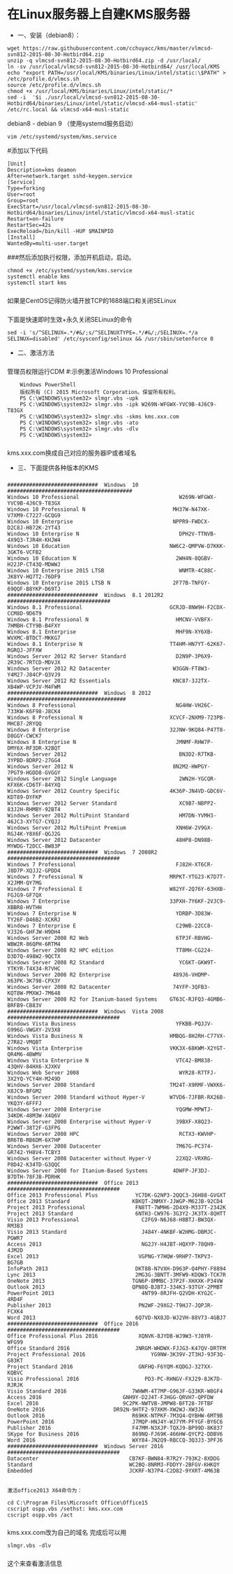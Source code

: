 # 在Linux服务器上自建KMS服务器
* 一、安装（debian8）：
```
wget https://raw.githubusercontent.com/cchuyacc/kms/master/vlmcsd-svn812-2015-08-30-Hotbird64.zip
unzip -q vlmcsd-svn812-2015-08-30-Hotbird64.zip -d /usr/local/
ln -sv /usr/local/vlmcsd-svn812-2015-08-30-Hotbird64/ /usr/local/KMS
echo "export PATH=/usr/local/KMS/binaries/Linux/intel/static:\$PATH" > /etc/profile.d/vlmcs.sh
source /etc/profile.d/vlmcs.sh
chmod +x /usr/local/KMS/binaries/Linux/intel/static/*
sed -i  '$i ./usr/local/vlmcsd-svn812-2015-08-30-Hotbird64/binaries/Linux/intel/static/vlmcsd-x64-musl-static' /etc/rc.local && vlmcsd-x64-musl-static
```

debian8 - debian 9 （使用systemd服务启动）
```
vim /etc/systemd/system/kms.service
```
#添加以下代码
```
[Unit]
Description=kms deamon
After=network.target sshd-keygen.service
[Service]
Type=forking
User=root
Group=root
ExecStart=/usr/local/vlmcsd-svn812-2015-08-30-Hotbird64/binaries/Linux/intel/static/vlmcsd-x64-musl-static
Restart=on-failure
RestartSec=42s
ExecReload=/bin/kill -HUP $MAINPID
[Install]
WantedBy=multi-user.target
```
###然后添加执行权限，添加开机启动，启动。
```
chmod +x /etc/systemd/system/kms.service
systemctl enable kms
systemctl start kms
```
### 
如果是CentOS记得防火墙开放TCP的1688端口和关闭SELinux
### 
下面是快速即时生效+永久关闭SELinux的命令
```
sed -i 's/^SELINUX=.*/#&/;s/^SELINUXTYPE=.*/#&/;/SELINUX=.*/a SELINUX=disabled' /etc/sysconfig/selinux && /usr/sbin/setenforce 0
``` 
* 二、激活方法
### 
管理员权限运行CDM #:示例激活Windows 10 Professional
```
	Windows PowerShell
	版权所有 (C) 2015 Microsoft Corporation。保留所有权利。
	PS C:\WINDOWS\system32> slmgr.vbs -upk
	PS C:\WINDOWS\system32> slmgr.vbs -ipk W269N-WFGWX-YVC9B-4J6C9-T83GX
	PS C:\WINDOWS\system32> slmgr.vbs -skms kms.xxx.com
	PS C:\WINDOWS\system32> slmgr.vbs -ato
	PS C:\WINDOWS\system32> slmgr.vbs -dlv
	PS C:\WINDOWS\system32>
```
### 
kms.xxx.com换成自己对应的服务器IP或者域名
 

* 三、下面提供各种版本的KMS
### 	
	#############################  Windows  10  ########################################
	Windows 10 Professional                                W269N-WFGWX-YVC9B-4J6C9-T83GX
	Windows 10 Professional N                            MH37W-N47XK-V7XM9-C7227-GCQG9
	Windows 10 Enterprise                                NPPR9-FWDCX-D2C8J-H872K-2YT43
	Windows 10 Enterprise N                                DPH2V-TTNVB-4X9Q3-TJR4H-KHJW4
	Windows 10 Education                                NW6C2-QMPVW-D7KKK-3GKT6-VCFB2
	Windows 10 Education N                                2WH4N-8QGBV-H22JP-CT43Q-MDWWJ
	Windows 10 Enterprise 2015 LTSB                        WNMTR-4C88C-JK8YV-HQ7T2-76DF9
	Windows 10 Enterprise 2015 LTSB N                    2F77B-TNFGY-69QQF-B8YKP-D69TJ
	#############################  Windows  8.1 2012R2  #################################
	Windows 8.1 Professional                            GCRJD-8NW9H-F2CDX-CCM8D-9D6T9
	Windows 8.1 Professional N                            HMCNV-VVBFX-7HMBH-CTY9B-B4FXY
	Windows 8.1 Enterprise                                MHF9N-XY6XB-WVXMC-BTDCT-MKKG7
	Windows 8.1 Enterprise N                            TT4HM-HN7YT-62K67-RGRQJ-JFFXW
	Windows Server 2012 R2 Server Standard                D2N9P-3P6X9-2R39C-7RTCD-MDVJX
	Windows Server 2012 R2 Datacenter                    W3GGN-FT8W3-Y4M27-J84CP-Q3VJ9
	Windows Server 2012 R2 Essentials                    KNC87-3J2TX-XB4WP-VCPJV-M4FWM
	#############################  Windows  8 2012  ######################################
	Windows 8 Professional                                NG4HW-VH26C-733KW-K6F98-J8CK4
	Windows 8 Professional N                            XCVCF-2NXM9-723PB-MHCB7-2RYQQ
	Windows 8 Enterprise                                32JNW-9KQ84-P47T8-D8GGY-CWCK7
	Windows 8 Enterprise N                                JMNMF-RHW7P-DMY6X-RF3DR-X2BQT
	Windows Server 2012                                    BN3D2-R7TKB-3YPBD-8DRP2-27GG4
	Windows Server 2012 N                                8N2M2-HWPGY-7PGT9-HGDD8-GVGGY
	Windows Server 2012 Single Language                    2WN2H-YGCQR-KFX6K-CD6TF-84YXQ
	Windows Server 2012 Country Specific                4K36P-JN4VD-GDC6V-KDT89-DYFKP
	Windows Server 2012 Server Standard                    XC9B7-NBPP2-83J2H-RHMBY-92BT4
	Windows Server 2012 MultiPoint Standard                HM7DN-YVMH3-46JC3-XYTG7-CYQJJ
	Windows Server 2012 MultiPoint Premium                XNH6W-2V9GX-RGJ4K-Y8X6F-QGJ2G
	Windows Server 2012 Datacenter                        48HP8-DN98B-MYWDG-T2DCC-8W83P
	#############################  Windows  7 2008R2  ####################################
	Windows 7 Professional                                FJ82H-XT6CR-J8D7P-XQJJ2-GPDD4
	Windows 7 Professional N                            MRPKT-YTG23-K7D7T-X2JMM-QY7MG
	Windows 7 Professional E                            W82YF-2Q76Y-63HXB-FGJG9-GF7QX
	Windows 7 Enterprise                                33PXH-7Y6KF-2VJC9-XBBR8-HVTHH
	Windows 7 Enterprise N                                YDRBP-3D83W-TY26F-D46B2-XCKRJ
	Windows 7 Enterprise E                                C29WB-22CC8-VJ326-GHFJW-H9DH4
	Windows Server 2008 R2 Web                            6TPJF-RBVHG-WBW2R-86QPH-6RTM4
	Windows Server 2008 R2 HPC edition                    TT8MH-CG224-D3D7Q-498W2-9QCTX
	Windows Server 2008 R2 Standard                        YC6KT-GKW9T-YTKYR-T4X34-R7VHC
	Windows Server 2008 R2 Enterprise                    489J6-VHDMP-X63PK-3K798-CPX3Y
	Windows Server 2008 R2 Datacenter                    74YFP-3QFB3-KQT8W-PMXWJ-7M648
	Windows Server 2008 R2 for Itanium-based Systems    GT63C-RJFQ3-4GMB6-BRFB9-CB83V
	#############################  Windows  Vista 2008 ####################################
	Windows Vista Business                                YFKBB-PQJJV-G996G-VWGXY-2V3X8
	Windows Vista Business N                            HMBQG-8H2RH-C77VX-27R82-VMQBT
	Windows Vista Enterprise                            VKK3X-68KWM-X2YGT-QR4M6-4BWMV
	Windows Vista Enterprise N                            VTC42-BM838-43QHV-84HX6-XJXKV
	Windows Web Server 2008                                WYR28-R7TFJ-3X2YQ-YCY4H-M249D
	Windows Server 2008 Standard                        TM24T-X9RMF-VWXK6-X8JC9-BFGM2
	Windows Server 2008 Standard without Hyper-V        W7VD6-7JFBR-RX26B-YKQ3Y-6FFFJ
	Windows Server 2008 Enterprise                        YQGMW-MPWTJ-34KDK-48M3W-X4Q6V
	Windows Server 2008 Enterprise without Hyper-V        39BXF-X8Q23-P2WWT-38T2F-G3FPG
	Windows Server 2008 HPC                                RCTX3-KWVHP-BR6TB-RB6DM-6X7HP
	Windows Server 2008 Datacenter                        7M67G-PC374-GR742-YH8V4-TCBY3
	Windows Server 2008 Datacenter without Hyper-V        22XQ2-VRXRG-P8D42-K34TD-G3QQC
	Windows Server 2008 for Itanium-Based Systems        4DWFP-JF3DJ-B7DTH-78FJB-PDRHK
	#############################  Office 2013 ####################################
	Office 2013 Professional Plus            YC7DK-G2NP3-2QQC3-J6H88-GVGXT
	Office 2013 Standard                    KBKQT-2NMXY-JJWGP-M62JB-92CD4
	Project 2013 Professional                FN8TT-7WMH6-2D4X9-M337T-2342K
	Project 2013 Standard                    6NTH3-CW976-3G3Y2-JK3TX-8QHTT
	Visio 2013 Professional                    C2FG9-N6J68-H8BTJ-BW3QX-RM3B3
	Visio 2013 Standard                        J484Y-4NKBF-W2HMG-DBMJC-PGWR7
	Access 2013                                NG2JY-H4JBT-HQXYP-78QH9-4JM2D
	Excel 2013                                VGPNG-Y7HQW-9RHP7-TKPV3-BG7GB
	InfoPath 2013                            DKT8B-N7VXH-D963P-Q4PHY-F8894
	Lync 2013                                2MG3G-3BNTT-3MFW9-KDQW3-TCK7R
	OneNote 2013                            TGN6P-8MMBC-37P2F-XHXXK-P34VW
	Outlook 2013                            QPN8Q-BJBTJ-334K3-93TGY-2PMBT
	PowerPoint 2013                            4NT99-8RJFH-Q2VDH-KYG2C-4RD4F
	Publisher 2013                            PN2WF-29XG2-T9HJ7-JQPJR-FCXK4
	Word 2013                                6Q7VD-NX8JD-WJ2VH-88V73-4GBJ7
	#############################  Office 2016 ####################################
	Office Professional Plus 2016             XQNVK-8JYDB-WJ9W3-YJ8YR-WFG99
	Office Standard 2016                     JNRGM-WHDWX-FJJG3-K47QV-DRTFM
	Project Professional 2016                     YG9NW-3K39V-2T3HJ-93F3Q-G83KT
	Project Standard 2016                     GNFHQ-F6YQM-KQDGJ-327XX-KQBVC
	Visio Professional 2016                     PD3-PC-RHNGV-FXJ29-8JK7D-RJRJK
	Visio Standard 2016                     7WHWM-4T7MP-G96JF-G33KR-W8GF4
	Access 2016                          GNH9Y-D2J4T-FJHGG-QRVH7-QPFDW
	Excel 2016                           9C2PK-NWTVB-JMPW8-BFT28-7FTBF
	OneNote 2016                      DR92N-9HTF2-97XKM-XW2WJ-XW3J6
	Outlook 2016                            R69KK-NTPKF-7M3Q4-QYBHW-6MT9B
	PowerPoint 2016                         J7MQP-HNJ4Y-WJ7YM-PFYGF-BY6C6
	Publisher 2016                          F47MM-N3XJP-TQXJ9-BP99D-8K837
	SKype for Business 2016                 869NQ-FJ69K-466HW-QYCP2-DDBV6
	Word 2016                               WXY84-JN2Q9-RBCCQ-3Q3J3-3PFJ6
	#############################  Windows Server 2016 ####################################
	Datacenter                             CB7KF-BWN84-R7R2Y-793K2-8XDDG
	Standard                               WC2BQ-8NRM3-FDDYY-2BFGV-KHKQY
	Embedded                               JCKRF-N37P4-C2D82-9YXRT-4M63B
 

	激活office2013 X64命令为：

	cd C:\Program Files\Microsoft Office\Office15
	cscript ospp.vbs /sethst: kms.xxx.com
	cscript ospp.vbs /act
### 
kms.xxx.com改为自己的域名
完成后可以用
```
slmgr.vbs -dlv
```
### 
这个来查看激活信息
